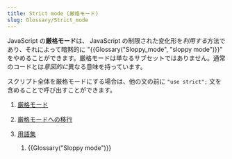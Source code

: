 ```yaml
---
title: Strict mode (厳格モード)
slug: Glossary/Strict_mode
---
```


JavaScript の**厳格モード**は、 JavaScript の制限された変化形を*利用する*方法であり、それによって暗黙的に "{{Glossary("Sloppy_mode", "sloppy mode")}}" をやめることができます。厳格モードは単なるサブセットではありません。通常のコードとは*意図的に*異なる意味を持っています。

スクリプト全体を厳格モードにする場合は、他の文の前に `"use strict";` 文を含めることで呼び出すことができます。

1. [厳格モード](/ja/docs/Web/JavaScript/Reference/Strict_mode)
2. [厳格モードへの移行](/ja/docs/Web/JavaScript/Reference/Strict_mode/Transitioning_to_strict_mode)
3. [用語集](/ja/docs/Glossary)

    1. {{Glossary("Sloppy mode")}}
